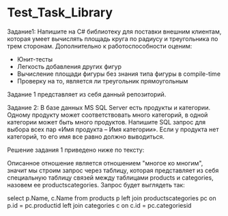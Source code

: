 # Test_Task_Library

Задание1:
Напишите на C# библиотеку для поставки внешним клиентам, которая умеет вычислять площадь круга 
по радиусу и треугольника по трем сторонам. Дополнительно к работоспособности оценим:
- Юнит-тесты
- Легкость добавления других фигур
- Вычисление площади фигуры без знания типа фигуры в compile-time
- Проверку на то, является ли треугольник прямоугольным

Задание 1 представляет из себя данный репозиторий.

Задание 2:
В базе данных MS SQL Server есть продукты и категории. Одному продукту может соответствовать 
много категорий, в одной категории может быть много продуктов. Напишите SQL запрос для выбора 
всех пар «Имя продукта – Имя категории». Если у продукта нет категорий, то его имя все равно 
должно выводиться.

Решение задания 1 приведено ниже по тексту:

Описанное отношение является отношением "многое ко многим", значит мы строим запрос через таблицу, 
которая представляет из себя специальную таблицу связей между таблицами products и categories, 
назовем ее  productscategories. Запрос будет выглядеть так:

select p.Name, c.Name
from products p
left join productscategories pc on p.id = pc.productid
left join categories c on c.id = pc.categoriesid
